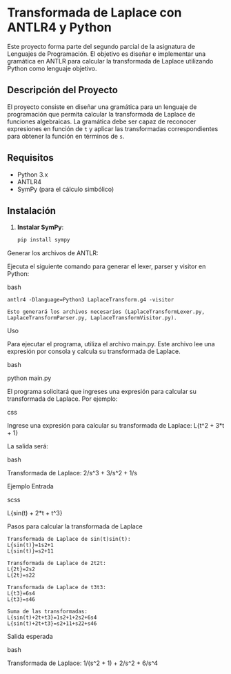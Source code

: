 # Transformada de Laplace con ANTLR4 y Python

Este proyecto forma parte del segundo parcial de la asignatura de Lenguajes de Programación. El objetivo es diseñar e implementar una gramática en ANTLR para calcular la transformada de Laplace utilizando Python como lenguaje objetivo.

## Descripción del Proyecto

El proyecto consiste en diseñar una gramática para un lenguaje de programación que permita calcular la transformada de Laplace de funciones algebraicas. La gramática debe ser capaz de reconocer expresiones en función de `t` y aplicar las transformadas correspondientes para obtener la función en términos de `s`.

## Requisitos

- Python 3.x
- ANTLR4
- SymPy (para el cálculo simbólico)

## Instalación

1. **Instalar SymPy**:

   ```bash
   pip install sympy

Generar los archivos de ANTLR:

Ejecuta el siguiente comando para generar el lexer, parser y visitor en Python:

bash

    antlr4 -Dlanguage=Python3 LaplaceTransform.g4 -visitor

    Esto generará los archivos necesarios (LaplaceTransformLexer.py, LaplaceTransformParser.py, LaplaceTransformVisitor.py).

Uso

Para ejecutar el programa, utiliza el archivo main.py. Este archivo lee una expresión por consola y calcula su transformada de Laplace.

bash

python main.py

El programa solicitará que ingreses una expresión para calcular su transformada de Laplace. Por ejemplo:

css

Ingrese una expresión para calcular su transformada de Laplace: L{t^2 + 3*t + 1}

La salida será:

bash

Transformada de Laplace: 2/s^3 + 3/s^2 + 1/s

Ejemplo
Entrada

scss

L{sin(t) + 2*t + t^3}

Pasos para calcular la transformada de Laplace

    Transformada de Laplace de sin⁡(t)sin(t):
    L{sin⁡(t)}=1s2+1
    L{sin(t)}=s2+11​

    Transformada de Laplace de 2t2t:
    L{2t}=2s2
    L{2t}=s22​

    Transformada de Laplace de t3t3:
    L{t3}=6s4
    L{t3}=s46​

    Suma de las transformadas:
    L{sin⁡(t)+2t+t3}=1s2+1+2s2+6s4
    L{sin(t)+2t+t3}=s2+11​+s22​+s46​

Salida esperada

bash

Transformada de Laplace: 1/(s^2 + 1) + 2/s^2 + 6/s^4

